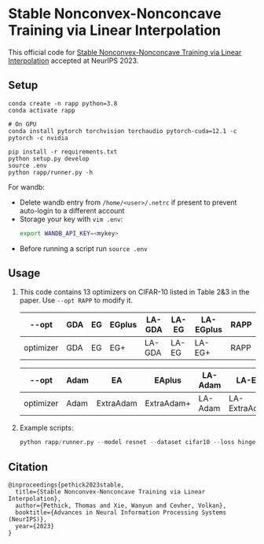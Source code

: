 # Stable Nonconvex-Nonconcave Training via Linear Interpolation

This official code for [Stable Nonconvex-Nonconcave Training via Linear Interpolation](https://arxiv.org/pdf/2310.13459.pdf) accepted at NeurIPS 2023.

## Setup

```
conda create -n rapp python=3.8
conda activate rapp

# On GPU
conda install pytorch torchvision torchaudio pytorch-cuda=12.1 -c pytorch -c nvidia

pip install -r requirements.txt
python setup.py develop
source .env
python rapp/runner.py -h
```

For wandb:

- Delete wandb entry from `/home/<user>/.netrc` if present to prevent auto-login to a different account
- Storage your key with `vim .env`:
  ```bash
  export WANDB_API_KEY=<mykey>
  ```
- Before running a script run `source .env`


## Usage

1. This code contains 13 optimizers on CIFAR-10 listed in Table 2&3 in the paper. Use `--opt RAPP` to modify it.

    | --opt     | GDA    | EG     | EGplus | LA-GDA | LA-EG  | LA-EGplus | RAPP   |
    |-----------|--------|--------|--------|--------|--------|-----------|--------|
    | optimizer | GDA    | EG     | EG+    | LA-GDA | LA-EG  | LA-EG+    | RAPP   |

    | --opt     | Adam    | EA     | EAplus | LA-Adam | LA-EA  | LA-EAplus | 
    |-----------|--------|--------|--------|--------|--------|-----------|
    | optimizer | Adam  | ExtraAdam | ExtraAdam+ | LA-Adam | LA-ExtraAdam | LA-ExtraAdam+ | 

2. Example scripts:

    ```python
    python rapp/runner.py --model resnet --dataset cifar10 --loss hinge --spectral-norm --batch-size 128 --epochs 3200 --lrG 0.02 --lrD 0.1 --nz 128 --ngf 128 --ndf 64 --opt RAPP --num-D-step 1 --num-metrics-samples 50000 --wandb-name "cifar10/RAPP/hinge/resnet/bs128/net64/lr(0.02_0.1)/eval50000/anchor_change(multi3_lam0.9)" --gpus 1 --workers 200 --inner-steps 3 --lam 0.9
    ```


## Citation
```
@inproceedings{pethick2023stable,
  title={Stable Nonconvex-Nonconcave Training via Linear Interpolation},
  author={Pethick, Thomas and Xie, Wanyun and Cevher, Volkan},
  booktitle={Advances in Neural Information Processing Systems (NeurIPS)},
  year={2023}
}
```
